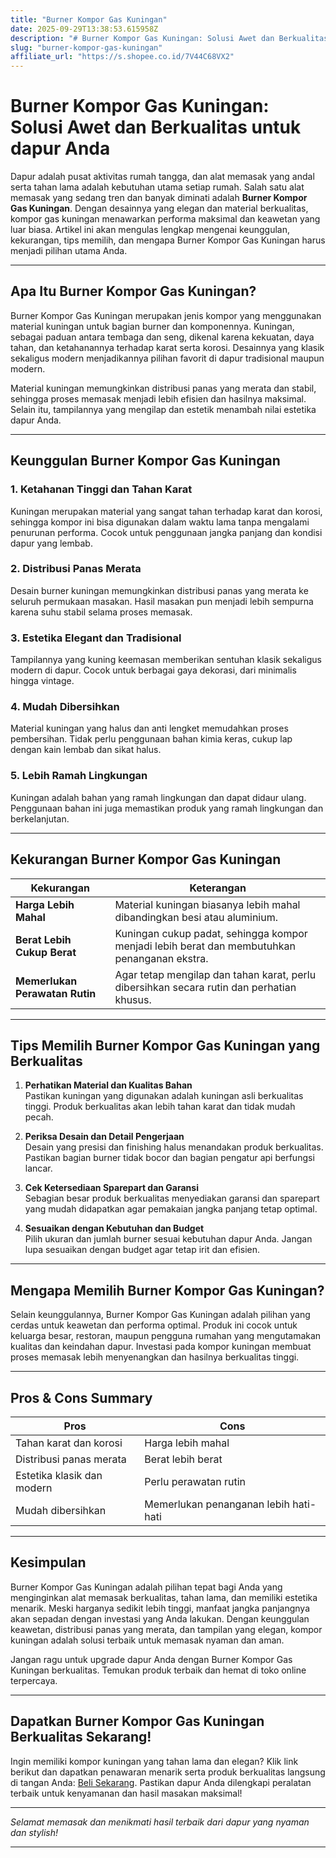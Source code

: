 ```yaml
---
title: "Burner Kompor Gas Kuningan"
date: 2025-09-29T13:38:53.615958Z
description: "# Burner Kompor Gas Kuningan: Solusi Awet dan Berkualitas untuk dapur Anda..."
slug: "burner-kompor-gas-kuningan"
affiliate_url: "https://s.shopee.co.id/7V44C68VX2"
---
```

# Burner Kompor Gas Kuningan: Solusi Awet dan Berkualitas untuk dapur Anda

Dapur adalah pusat aktivitas rumah tangga, dan alat memasak yang andal serta tahan lama adalah kebutuhan utama setiap rumah. Salah satu alat memasak yang sedang tren dan banyak diminati adalah **Burner Kompor Gas Kuningan**. Dengan desainnya yang elegan dan material berkualitas, kompor gas kuningan menawarkan performa maksimal dan keawetan yang luar biasa. Artikel ini akan mengulas lengkap mengenai keunggulan, kekurangan, tips memilih, dan mengapa Burner Kompor Gas Kuningan harus menjadi pilihan utama Anda.

---

## Apa Itu Burner Kompor Gas Kuningan?

Burner Kompor Gas Kuningan merupakan jenis kompor yang menggunakan material kuningan untuk bagian burner dan komponennya. Kuningan, sebagai paduan antara tembaga dan seng, dikenal karena kekuatan, daya tahan, dan ketahanannya terhadap karat serta korosi. Desainnya yang klasik sekaligus modern menjadikannya pilihan favorit di dapur tradisional maupun modern.

Material kuningan memungkinkan distribusi panas yang merata dan stabil, sehingga proses memasak menjadi lebih efisien dan hasilnya maksimal. Selain itu, tampilannya yang mengilap dan estetik menambah nilai estetika dapur Anda.

---

## Keunggulan Burner Kompor Gas Kuningan

### 1. **Ketahanan Tinggi dan Tahan Karat**
Kuningan merupakan material yang sangat tahan terhadap karat dan korosi, sehingga kompor ini bisa digunakan dalam waktu lama tanpa mengalami penurunan performa. Cocok untuk penggunaan jangka panjang dan kondisi dapur yang lembab.

### 2. **Distribusi Panas Merata**
Desain burner kuningan memungkinkan distribusi panas yang merata ke seluruh permukaan masakan. Hasil masakan pun menjadi lebih sempurna karena suhu stabil selama proses memasak.

### 3. **Estetika Elegant dan Tradisional**
Tampilannya yang kuning keemasan memberikan sentuhan klasik sekaligus modern di dapur. Cocok untuk berbagai gaya dekorasi, dari minimalis hingga vintage.

### 4. **Mudah Dibersihkan**
Material kuningan yang halus dan anti lengket memudahkan proses pembersihan. Tidak perlu penggunaan bahan kimia keras, cukup lap dengan kain lembab dan sikat halus.

### 5. **Lebih Ramah Lingkungan**
Kuningan adalah bahan yang ramah lingkungan dan dapat didaur ulang. Penggunaan bahan ini juga memastikan produk yang ramah lingkungan dan berkelanjutan.

---

## Kekurangan Burner Kompor Gas Kuningan

| **Kekurangan**                       | **Keterangan**                                                      |
|--------------------------------------|----------------------------------------------------------------------|
| **Harga Lebih Mahal**               | Material kuningan biasanya lebih mahal dibandingkan besi atau aluminium. |
| **Berat Lebih Cukup Berat**          | Kuningan cukup padat, sehingga kompor menjadi lebih berat dan membutuhkan penanganan ekstra. |
| **Memerlukan Perawatan Rutin**       | Agar tetap mengilap dan tahan karat, perlu dibersihkan secara rutin dan perhatian khusus. |

---

## Tips Memilih Burner Kompor Gas Kuningan yang Berkualitas

1. **Perhatikan Material dan Kualitas Bahan**  
Pastikan kuningan yang digunakan adalah kuningan asli berkualitas tinggi. Produk berkualitas akan lebih tahan karat dan tidak mudah pecah.

2. **Periksa Desain dan Detail Pengerjaan**  
Desain yang presisi dan finishing halus menandakan produk berkualitas. Pastikan bagian burner tidak bocor dan bagian pengatur api berfungsi lancar.

3. **Cek Ketersediaan Sparepart dan Garansi**  
Sebagian besar produk berkualitas menyediakan garansi dan sparepart yang mudah didapatkan agar pemakaian jangka panjang tetap optimal.

4. **Sesuaikan dengan Kebutuhan dan Budget**  
Pilih ukuran dan jumlah burner sesuai kebutuhan dapur Anda. Jangan lupa sesuaikan dengan budget agar tetap irit dan efisien.

---

## Mengapa Memilih Burner Kompor Gas Kuningan?

Selain keunggulannya, Burner Kompor Gas Kuningan adalah pilihan yang cerdas untuk keawetan dan performa optimal. Produk ini cocok untuk keluarga besar, restoran, maupun pengguna rumahan yang mengutamakan kualitas dan keindahan dapur. Investasi pada kompor kuningan membuat proses memasak lebih menyenangkan dan hasilnya berkualitas tinggi.

---

## Pros & Cons Summary

| **Pros**                              | **Cons**                                  |
|----------------------------------------|------------------------------------------|
| Tahan karat dan korosi               | Harga lebih mahal                     |
| Distribusi panas merata               | Berat lebih berat                     |
| Estetika klasik dan modern            | Perlu perawatan rutin                |
| Mudah dibersihkan                     | Memerlukan penanganan lebih hati-hati|

---

## Kesimpulan

Burner Kompor Gas Kuningan adalah pilihan tepat bagi Anda yang menginginkan alat memasak berkualitas, tahan lama, dan memiliki estetika menarik. Meski harganya sedikit lebih tinggi, manfaat jangka panjangnya akan sepadan dengan investasi yang Anda lakukan. Dengan keunggulan keawetan, distribusi panas yang merata, dan tampilan yang elegan, kompor kuningan adalah solusi terbaik untuk memasak nyaman dan aman.

Jangan ragu untuk upgrade dapur Anda dengan Burner Kompor Gas Kuningan berkualitas. Temukan produk terbaik dan hemat di toko online terpercaya.

---

## Dapatkan Burner Kompor Gas Kuningan Berkualitas Sekarang!

Ingin memiliki kompor kuningan yang tahan lama dan elegan? Klik link berikut dan dapatkan penawaran menarik serta produk berkualitas langsung di tangan Anda: [Beli Sekarang](https://s.shopee.co.id/7V44C68VX2). Pastikan dapur Anda dilengkapi peralatan terbaik untuk kenyamanan dan hasil masakan maksimal!

---

*Selamat memasak dan menikmati hasil terbaik dari dapur yang nyaman dan stylish!*

---